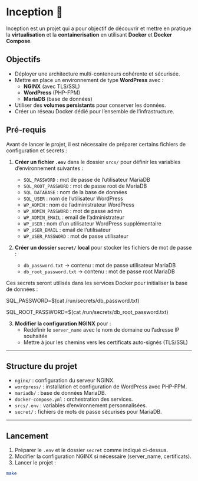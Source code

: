 # Inception 🐋

Inception est un projet qui a pour objectif de découvrir et mettre en pratique la **virtualisation** et la **containerisation** en utilisant **Docker** et **Docker Compose**.  

## Objectifs

- Déployer une architecture multi-conteneurs cohérente et sécurisée.  
- Mettre en place un environnement de type **WordPress** avec :  
  - **NGINX** (avec TLS/SSL)  
  - **WordPress** (PHP-FPM)  
  - **MariaDB** (base de données)  
- Utiliser des **volumes persistants** pour conserver les données.  
- Créer un réseau Docker dédié pour l’ensemble de l’infrastructure.  

## Pré-requis

Avant de lancer le projet, il est nécessaire de préparer certains fichiers de configuration et secrets :  

1. **Créer un fichier `.env`** dans le dossier `srcs/` pour définir les variables d’environnement suivantes :  
   - `SQL_PASSWORD` : mot de passe de l’utilisateur MariaDB  
   - `SQL_ROOT_PASSWORD` : mot de passe root de MariaDB  
   - `SQL_DATABASE` : nom de la base de données  
   - `SQL_USER` : nom de l’utilisateur WordPress  
   - `WP_ADMIN` : nom de l’administrateur WordPress  
   - `WP_ADMIN_PASSWORD` : mot de passe admin  
   - `WP_ADMIN_EMAIL` : email de l’administrateur  
   - `WP_USER` : nom d’un utilisateur WordPress supplémentaire  
   - `WP_USER_EMAIL` : email de l’utilisateur  
   - `WP_USER_PASSWORD` : mot de passe utilisateur  

2. **Créer un dossier `secret/` local** pour stocker les fichiers de mot de passe :  
   - `db_password.txt` → contenu : mot de passe utilisateur MariaDB  
   - `db_root_password.txt` → contenu : mot de passe root MariaDB  

Ces secrets seront utilisés dans les services Docker pour initialiser la base de données : 

SQL_PASSWORD=$(cat /run/secrets/db_password.txt)

SQL_ROOT_PASSWORD=$(cat /run/secrets/db_root_password.txt)



3. **Modifier la configuration NGINX** pour :  
   - Redéfinir le `server_name` avec le nom de domaine ou l’adresse IP souhaitée  
   - Mettre à jour les chemins vers les certificats auto-signés (TLS/SSL)  

---

## Structure du projet

- `nginx/` : configuration du serveur NGINX.  
- `wordpress/` : installation et configuration de WordPress avec PHP-FPM.  
- `mariadb/` : base de données MariaDB.  
- `docker-compose.yml` : orchestration des services.  
- `srcs/.env` : variables d’environnement personnalisées.  
- `secret/` : fichiers de mots de passe sécurisés pour MariaDB.  

---

## Lancement

1. Préparer le `.env` et le dossier `secret` comme indiqué ci-dessus.  
2. Modifier la configuration NGINX si nécessaire (server_name, certificats).  
3. Lancer le projet :  
```bash
make
```

